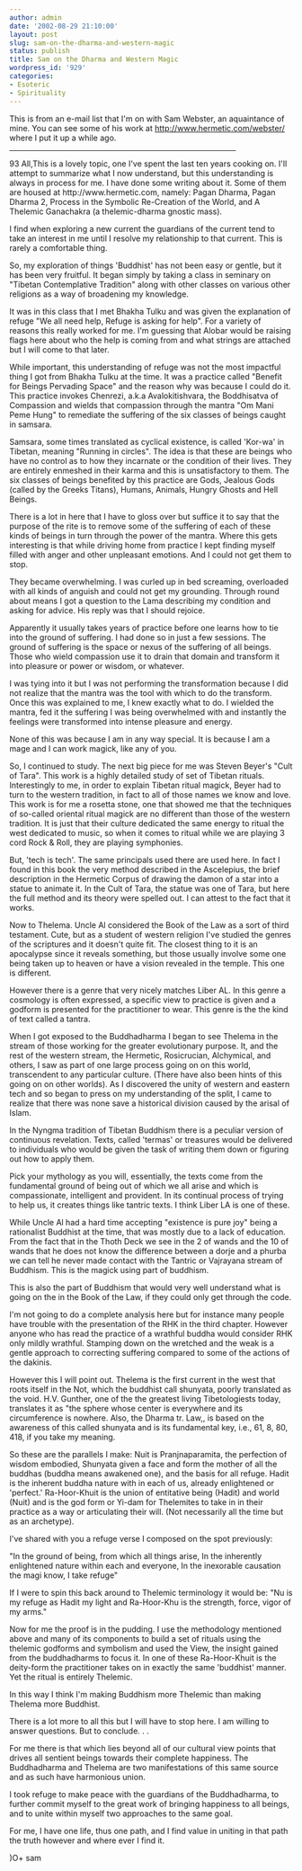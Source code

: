 ```yaml
---
author: admin
date: '2002-08-29 21:10:00'
layout: post
slug: sam-on-the-dharma-and-western-magic
status: publish
title: Sam on the Dharma and Western Magic
wordpress_id: '929'
categories:
- Esoteric
- Spirituality
---
```

This is from an e-mail list that I'm on with Sam Webster, an aquaintance of mine. You can see some of his work at <a href="http://www.hermetic.com/webster/">http://www.hermetic.com/webster/</a> where I put it up a while ago.

<hr width="80%" />
93 All,This is a lovely topic, one I've spent the last ten years cooking on. I'll attempt to summarize what I now understand, but this understanding is always in process for me. I have done some writing about it. Some of them are housed at http://www.hermetic.com, namely: Pagan Dharma, Pagan Dharma 2, Process in the Symbolic Re-Creation of the World, and A Thelemic Ganachakra (a thelemic-dharma gnostic mass).

I find when exploring a new current the guardians of the current tend to take an interest in me until I resolve my relationship to that current. This is rarely a comfortable thing.

So, my exploration of things 'Buddhist' has not been easy or gentle, but it has been very fruitful. It began simply by taking a class in seminary on "Tibetan Contemplative Tradition" along with other classes on various other religions as a way of broadening my knowledge.

It was in this class that I met Bhakha Tulku and was given the explanation of refuge "We all need help, Refuge is asking for help". For a variety of reasons this really worked for me. I'm guessing that Alobar would be raising flags here about who the help is coming from and what strings are attached but I will come to that later.

While important, this understanding of refuge was not the most impactful thing I got from Bhakha Tulku at the time. It was a practice called "Benefit for Beings Pervading Space" and the reason why was because I could do it. This practice invokes Chenrezi, a.k.a Avalokitishvara, the Boddhisatva of Compassion and wields that compassion through the mantra "Om Mani Peme Hung" to remediate the suffering of the six classes of beings caught in samsara.

Samsara, some times translated as cyclical existence, is called 'Kor-wa' in Tibetan, meaning "Running in circles". The idea is that these are beings who have no control as to how they incarnate or the condition of their lives. They are entirely enmeshed in their karma and this is unsatisfactory  to them. The six classes of beings benefited by this practice are Gods, Jealous Gods (called by the Greeks Titans), Humans, Animals, Hungry Ghosts and Hell Beings.

There is a lot in here that I have to gloss over but suffice it to say that the purpose of the rite is to remove some of the suffering of each of these kinds of beings in turn through the power of the mantra. Where this gets interesting is that while driving home from practice I kept finding myself filled with anger and other unpleasant emotions. And I could not get them to stop.

They became overwhelming. I was curled up in bed screaming, overloaded with all kinds of anguish and could not get my grounding. Through round about means I got a question to the Lama describing my condition and asking for advice. His reply was that I should rejoice.

Apparently it usually takes years of practice before one learns how to tie into the ground of suffering. I had done so in just a few sessions. The ground of suffering is the space or nexus of the suffering of all beings. Those who wield compassion use it to drain that domain and transform it into pleasure or power or wisdom, or whatever.

I was tying into it but I was not performing the transformation because I did not realize that the mantra was the tool with which to do the transform. Once this was explained to me, I knew exactly what to do. I wielded the mantra, fed it the suffering I was being overwhelmed with and instantly the feelings were transformed into intense pleasure and energy.

None of this was because I am in any way special. It is because I am a mage and I can work magick, like any of you.

So, I continued to study. The next big piece for me was Steven Beyer's "Cult of Tara". This work is a highly detailed study of set of Tibetan rituals. Interestingly to me, in order to explain Tibetan ritual magick, Beyer had to turn to the western tradition, in fact to all of those names we know and love. This work is for me a rosetta stone, one that showed me that the techniques of so-called oriental ritual magick are no different than those of the western tradition. It is just that their culture dedicated the same energy to ritual the west dedicated to music, so when it comes to ritual while we are playing 3 cord Rock & Roll, they are playing symphonies.

But, 'tech is tech'. The same principals used there are used here. In fact I found in this book the very method described in the Ascelepius, the brief description in the Hermetic Corpus of drawing the damon of a star into a statue to animate it. In the Cult of Tara, the statue was one of Tara, but here the full method and its theory were spelled out. I can attest to the fact that it works.

Now to Thelema. Uncle Al considered the Book of the Law as a sort of third testament. Cute, but as a student of western religion I've studied the genres of the scriptures  and it doesn't quite fit. The closest thing to it is an apocalypse since it reveals something, but those usually involve some one being taken up to heaven or have a vision revealed in the temple. This one is different.

However there is a genre that very nicely matches Liber AL. In this genre a cosmology is often expressed, a specific view to practice is
given and a godform is presented for the practitioner to wear. This genre is the the kind of text called a tantra.

When I got exposed to the Buddhadharma I began to see Thelema in the stream of those working for the greater evolutionary purpose. It, and the rest of the western stream, the Hermetic, Rosicrucian, Alchymical, and others, I saw as part of one large process going on on this world, transcendent to any particular culture. (There have also been hints of this going on on other worlds). As I discovered the unity of western and eastern tech and so began to press on my understanding of the split, I came to realize that there was none save a historical division caused by the arisal of Islam.

In the Nyngma tradition of Tibetan Buddhism there is a peculiar version of continuous revelation. Texts, called 'termas' or treasures would be delivered to individuals who would be given the task of writing them down or figuring out how to apply them.

Pick your mythology as  you will, essentially, the texts come from the fundamental ground of being out of which we all arise and  which is compassionate, intelligent and provident. In its continual process of trying to help us, it creates things like tantric texts. I think Liber LA is one of these.

While Uncle Al had a hard time accepting "existence is pure joy" being a rationalist Buddhist at the time, that was mostly due to a lack of education. From the fact that in the Thoth Deck we see in the 2 of wands and the 10 of wands that he does not know the difference between a dorje and a phurba we can tell he never made contact with the Tantric or Vajrayana stream of Buddhism. This is the magick using part of buddhism.

This is also the part of Buddhism that would very well understand what is going on the in the Book of the Law,  if they could only get through the code.

I'm not going to do a complete analysis here but for instance many people have trouble with the presentation of the RHK in the third chapter. However anyone who has read the practice of a wrathful buddha would consider RHK only mildly wrathful.  Stamping down on the wretched and the weak is a gentle approach to correcting suffering compared to some of the actions of the dakinis.

However this I will point out. Thelema is the first current in the west that roots itself in the Not, which the buddhist call shunyata, poorly translated as the void. H.V. Gunther, one of the the greatest living Tibetologiests today, translates it as "the sphere whose center is everywhere and its circumference is nowhere. Also, the Dharma tr. Law,, is based on the awareness of this called shunyata and is its fundamental key, i.e., 61, 8, 80, 418, if you take my meaning.

So these are the parallels I make: Nuit is Pranjnaparamita, the perfection of wisdom embodied, Shunyata given a face and form the mother of  all the buddhas (buddha means awakened one), and the basis for all refuge. Hadit is the inherent buddha nature with in each of us, already enlightened or 'perfect.' Ra-Hoor-Khuit is the union of entitative being (Hadit) and world (Nuit) and is the god form or Yi-dam for Thelemites to take in in their practice as  a way or  articulating their will. (Not necessarily all the time but as an archetype).

I've shared with you a refuge verse I composed on the spot previously:

"In the ground of being, from which all things arise,
In the inherently enlightened nature within each and everyone,
In the inexorable causation the magi know,
I take refuge"

If I were to spin this back around to Thelemic terminology it would be: "Nu is my refuge as Hadit my light and Ra-Hoor-Khu is the strength, force, vigor of my arms."

Now for me the proof is in the pudding. I use the methodology mentioned above and many of its components to build a set of rituals using the thelemic godforms and symbolism and used the View, the insight gained from the buddhadharms to focus it. In one of these Ra-Hoor-Khuit is the deity-form  the practitioner takes on in exactly the same 'buddhist' manner. Yet the ritual is entirely Thelemic.

In this way I think I'm making Buddhism more Thelemic than making Thelema more Buddhist.

There is a lot more to all this but I will have to stop here. I am willing to answer questions. But to conclude. . .

For me there is that which lies beyond all of our cultural view points that drives all sentient beings towards their complete happiness. The Buddhadharma and Thelema are two manifestations of this same source and as such have harmonious union.

I took refuge to make peace with the guardians of the Buddhadharma, to further commit myself to the great work of bringing happiness to all beings, and to unite within myself two approaches to the same goal.

For me, I have one life, thus one path, and I find value in uniting in that path the truth however and where ever I find it.

)O+
sam
